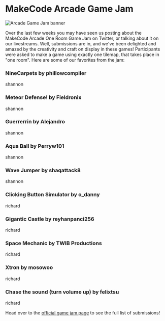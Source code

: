 # MakeCode Arcade Game Jam

![Arcade Game Jam banner](TODO)

Over the last few weeks you may have seen us posting about the MakeCode Arcade One Room Game Jam on Twitter, or talking about it on our livestreams. Well, submissions are in, and we've been delighted and amazed by the creativity and craft on display in these games! Participants were asked to make a game using exactly one tilemap, that takes place in "one room". Here are some of our favorites from the jam:

### NineCarpets by phillowcompiler
shannon

### Meteor Defense! by Fieldronix
shannon

### Guerrerrin by Alejandro
shannon

### Aqua Ball by Perryw101
shannon

### Wave Jumper by shaqattack8
shannon

### Clicking Button Simulator by o_danny
richard 

### Gigantic Castle by reyhanpanci256
richard

### Space Mechanic by TWIB Productions
richard 

### Xtron by mosowoo
richard

### Chase the sound (turn volume up) by felixtsu
richard

Head over to the [official game jam page](https://itch.io/jam/makecode-arcade-game-jam-2/entries) to see the full list of submissions!